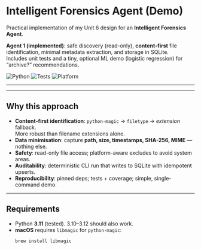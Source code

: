 # Intelligent Forensics Agent (Demo)

Practical implementation of my Unit 6 design for an **Intelligent Forensics Agent**.

**Agent 1 (implemented)**: safe discovery (read-only), **content-first** file identification, minimal metadata extraction, and storage in SQLite.  
Includes unit tests and a tiny, optional ML demo (logistic regression) for “archive?” recommendations.

![Python](https://img.shields.io/badge/python-3.11-blue)
![Tests](https://img.shields.io/badge/tests-unittest-green)
![Platform](https://img.shields.io/badge/platform-macOS%20%7C%20Windows-lightgrey)

---


---

## Why this approach

- **Content-first identification**: `python-magic` → `filetype` → *extension* fallback.  
  More robust than filename extensions alone.
- **Data minimisation**: capture **path, size, timestamps, SHA-256, MIME** — nothing else.
- **Safety**: read-only file access; platform-aware excludes to avoid system areas.
- **Auditability**: deterministic CLI run that writes to SQLite with idempotent upserts.
- **Reproducibility**: pinned deps; tests + coverage; simple, single-command demo.

---

## Requirements

- Python **3.11** (tested). 3.10–3.12 should also work.
- **macOS** requires `libmagic` for `python-magic`:
  ```bash
  brew install libmagic
